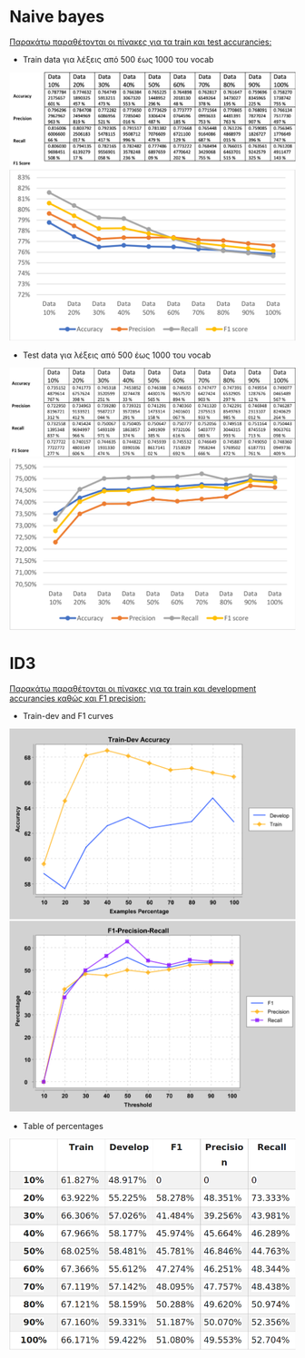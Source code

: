 # Naive bayes

<ins>Παρακάτω παραθέτονται οι πίνακες για τα train και test accurancies:</ins>

- Train data για λέξεις από 500 έως 1000 του vocab

![](train.png)
![](trainC.png)

- Test data για λέξεις από 500 έως 1000 του vocab

![](test.png)
![](testC.png)

# ID3

<ins>Παρακάτω παραθέτονται οι πίνακες για τα train και development accurancies καθώς και F1 precision:</ins>

- Train-dev and F1 curves

![](trainID3.png)
![](f1.png)

- Τable of percentages

![](table.png)
